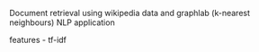 Document retrieval using wikipedia data and graphlab (k-nearest neighbours)
NLP application

features - tf-idf